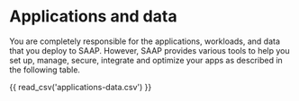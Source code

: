 # Applications and data

You are completely responsible for the applications, workloads, and data that you deploy to SAAP. However, SAAP provides various tools to help you set up, manage, secure, integrate and optimize your apps as described in the following table.

{{ read_csv('applications-data.csv') }}
